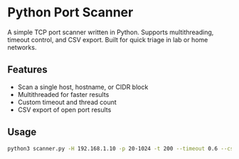 # Python Port Scanner

A simple TCP port scanner written in Python. Supports multithreading, timeout control, and CSV export. Built for quick triage in lab or home networks.

## Features
- Scan a single host, hostname, or CIDR block
- Multithreaded for faster results
- Custom timeout and thread count
- CSV export of open port results

## Usage
```bash
python3 scanner.py -H 192.168.1.10 -p 20-1024 -t 200 --timeout 0.6 --csv results.csv
